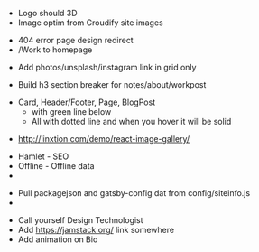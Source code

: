 <!-------------
-------P1------
--------------->
- Logo should 3D
- Image optim from Croudify site images

<!-------------
-------P2------
--------------->
<!-- ---------- URL redirect ------------- -->
- 404 error page design redirect
- /Work to homepage

<!-- ---------- Photo-Grid ------------- -->
- Add photos/unsplash/instagram link in grid only

<!-- ---------- Photo-Grid ------------- -->
- Build h3 section breaker for notes/about/workpost


<!-- ---------- a tag style ------------- -->
- Card, Header/Footer, Page, BlogPost
  - <ATag /> with green line below
  - All <a /> with dotted line and when you hover it will be solid

<!-------------
-------P3------
--------------->

<!-- ---------- Photos ------------- -->
- http://linxtion.com/demo/react-image-gallery/ 

<!-- ---------- Gatsby Plugin ------------- -->
- Hamlet - SEO
- Offline - Offline data
- 
<!-- ---------- One source of truth ------------- -->
- Pull packagejson and gatsby-config dat from config/siteinfo.js
- 


<!-- ---------- Other Ideas ------------- -->
- Call yourself Design Technologist
- Add https://jamstack.org/ link somewhere
- Add animation on Bio